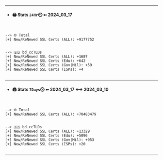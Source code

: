 

---
- #### 🖨️ **Stats** `24Hr`⏲️ ➼ 2024_03_17
```console


--> 🌐 Total
[+] New/ReNewed SSL Certs (ALL): +9177752


--> 🇧🇩 bd_ccTLDs
[+] New/ReNewed SSL Certs (ALL): +1687
[+] New/ReNewed SSL Certs (Edu): +642
[+] New/ReNewed SSL Certs (Gov|Mil): +59
[+] New/ReNewed SSL Certs (ISPs): +4


```

---
- #### 🖨️ **Stats** `7Days`⏲️ ➼ 2024_03_17 <--> 2024_03_10
```console


--> 🌐 Total
[+] New/ReNewed SSL Certs (ALL): +70483479


--> 🇧🇩 bd_ccTLDs
[+] New/ReNewed SSL Certs (ALL): +13329
[+] New/ReNewed SSL Certs (Edu): +5096
[+] New/ReNewed SSL Certs (Gov|Mil): +953
[+] New/ReNewed SSL Certs (ISPs): +20


```

---

